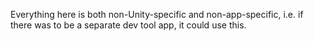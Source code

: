 Everything here is both non-Unity-specific and non-app-specific, i.e. if there was to be a separate dev tool app, it could use this.